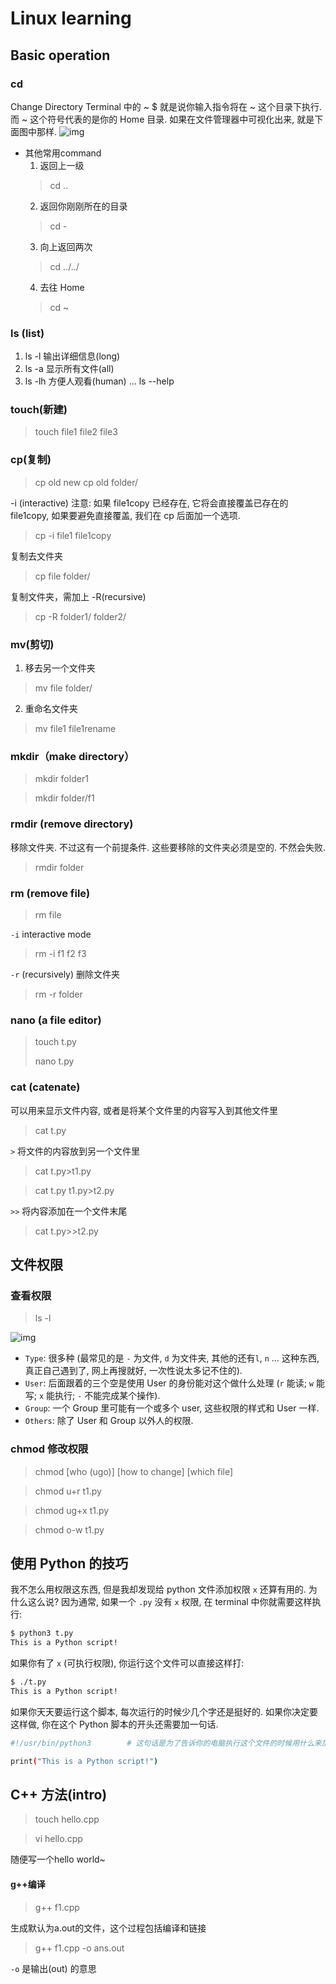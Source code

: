 # Linux learning

## Basic operation

### cd
Change Directory Terminal 中的 ~ $ 就是说你输入指令将在 ~ 这个目录下执行. 而 ~ 这个符号代表的是你的 Home 目录. 如果在文件管理器中可视化出来, 就是下面图中那样.
![img](https://morvanzhou.github.io/static/results/linux-basic/02-01-02.png)
* 其他常用command
  1. 返回上一级
  >cd ..
  2. 返回你刚刚所在的目录
  >cd -
  3. 向上返回两次
  >cd ../../
  4. 去往 Home
  >cd ~

### ls (list)
1. ls -l  输出详细信息(long)
2. ls -a 显示所有文件(all)
3. ls -lh 方便人观看(human)
  ... ls --help

### touch(新建)
>touch file1 file2 file3

### cp(复制)
>cp old new
>cp old folder/

-i (interactive) 注意: 如果 file1copy 已经存在, 它将会直接覆盖已存在的 file1copy, 如果要避免直接覆盖, 我们在 cp 后面加一个选项.
>cp -i file1 file1copy

复制去文件夹
>cp file folder/

复制文件夹，需加上 -R(recursive)
>cp -R folder1/ folder2/

### mv(剪切)

1. 移去另一个文件夹
>mv file folder/
2. 重命名文件夹
>mv file1 file1rename

### mkdir（make directory）

> mkdir folder1

> mkdir folder/f1

### rmdir (remove directory)

移除文件夹. 不过这有一个前提条件. 这些要移除的文件夹必须是空的. 不然会失败. 

> rmdir folder

### rm (remove file)

> rm file

`-i` interactive mode

> rm -i f1 f2 f3

`-r` (recursively) 删除文件夹

> rm -r folder

### nano (a file editor)

> touch t.py
>
> nano t.py

### cat (catenate) 

可以用来显示文件内容, 或者是将某个文件里的内容写入到其他文件里

> cat t.py

`>` 将文件的内容放到另一个文件里

> cat t.py>t1.py

> cat t.py t1.py>t2.py

`>>` 将内容添加在一个文件末尾

> cat t.py>>t2.py

## 文件权限

### 查看权限

> ls -l

![img](https://morvanzhou.github.io/static/results/linux-basic/03-01-02.png)

- `Type`: 很多种 (最常见的是 `-` 为文件, `d` 为文件夹, 其他的还有`l`, `n` … 这种东西, 真正自己遇到了, 网上再搜就好, 一次性说太多记不住的).
- `User`: 后面跟着的三个空是使用 User 的身份能对这个做什么处理 (`r` 能读; `w` 能写; `x` 能执行; `-` 不能完成某个操作).
- `Group`: 一个 Group 里可能有一个或多个 user, 这些权限的样式和 User 一样.
- `Others`: 除了 User 和 Group 以外人的权限.

### chmod 修改权限 

> chmod \[who (ugo)] \[how to change] \[which file]

> chmod u+r t1.py

> chmod ug+x t1.py

> chmod o-w t1.py

## 使用 Python 的技巧 

我不怎么用权限这东西, 但是我却发现给 python 文件添加权限 `x` 还算有用的. 为什么这么说? 因为通常, 如果一个 `.py` 没有 `x` 权限, 在 terminal 中你就需要这样执行:

```bash
$ python3 t.py
This is a Python script!

```

如果你有了 `x` (可执行权限), 你运行这个文件可以直接这样打:

```bash
$ ./t.py
This is a Python script!

```

如果你天天要运行这个脚本, 每次运行的时候少几个字还是挺好的. 如果你决定要这样做, 你在这个 Python 脚本的开头还需要加一句话.

```bash
#!/usr/bin/python3        # 这句话是为了告诉你的电脑执行这个文件的时候用什么来加载

print("This is a Python script!")
```

## C++ 方法(intro)

> touch hello.cpp

> vi hello.cpp

随便写一个hello world~

#### g++编译

> g++ f1.cpp

生成默认为a.out的文件，这个过程包括编译和链接

> g++ f1.cpp -o ans.out

`-o` 是输出(out) 的意思